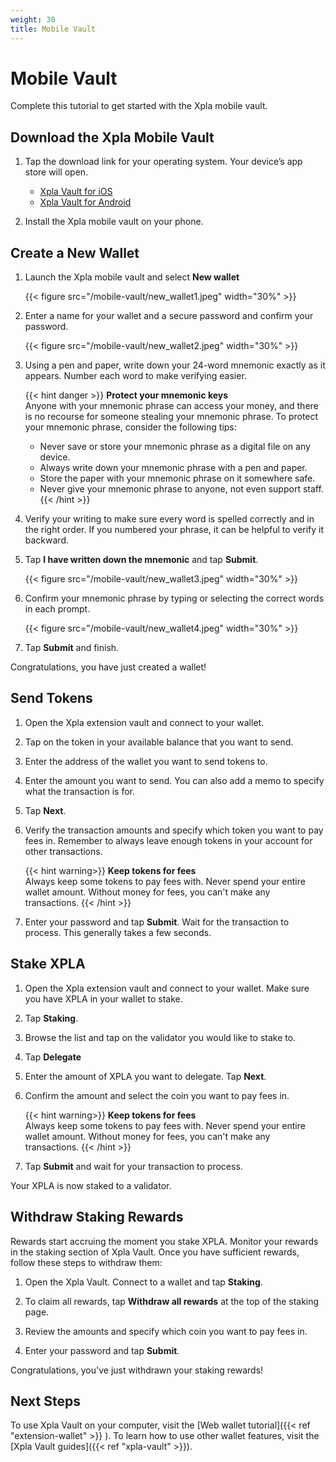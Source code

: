 ```yaml
---
weight: 30
title: Mobile Vault
---
```


# Mobile Vault

Complete this tutorial to get started with the Xpla mobile vault.

## Download the Xpla Mobile Vault

1. Tap the download link for your operating system. Your device’s app store will open.

   - [Xpla Vault for iOS](https://apps.apple.com/app/...)
   - [Xpla Vault for Android](https://play.google.com/store/apps/details?id=io.xpla.vault)

1. Install the Xpla mobile vault on your phone.

## Create a New Wallet

1. Launch the Xpla mobile vault and select **New wallet**

   {{< figure src="/mobile-vault/new_wallet1.jpeg" width="30%" >}}

1. Enter a name for your wallet and a secure password and confirm your password.

   {{< figure src="/mobile-vault/new_wallet2.jpeg" width="30%" >}}

1. Using a pen and paper, write down your 24-word mnemonic exactly as it appears. Number each word to make verifying easier.

   {{< hint danger >}}
   **Protect your mnemonic keys**  
   Anyone with your mnemonic phrase can access your money, and there is no recourse for someone stealing your mnemonic phrase. To protect your mnemonic phrase, consider the following tips:
   - Never save or store your mnemonic phrase as a digital file on any device.
   - Always write down your mnemonic phrase with a pen and paper.
   - Store the paper with your mnemonic phrase on it somewhere safe.
   - Never give your mnemonic phrase to anyone, not even support staff.
   {{< /hint >}}

1. Verify your writing to make sure every word is spelled correctly and in the right order. If you numbered your phrase, it can be helpful to verify it backward.

1. Tap **I have written down the mnemonic** and tap **Submit**.

   {{< figure src="/mobile-vault/new_wallet3.jpeg" width="30%" >}}

1. Confirm your mnemonic phrase by typing or selecting the correct words in each prompt.

   {{< figure src="/mobile-vault/new_wallet4.jpeg" width="30%" >}}

1. Tap **Submit** and finish.

Congratulations, you have just created a wallet!

## Send Tokens

1. Open the Xpla extension vault and connect to your wallet.

1. Tap on the token in your available balance that you want to send.  

1. Enter the address of the wallet you want to send tokens to.  

1. Enter the amount you want to send. You can also add a memo to specify what the transaction is for.  

1. Tap **Next**.

1. Verify the transaction amounts and specify which token you want to pay fees in. Remember to always leave enough tokens in your account for other transactions.

   {{< hint warning>}}
   **Keep tokens for fees**  
   Always keep some tokens to pay fees with. Never spend your entire wallet amount. Without money for fees, you can't make any transactions.
   {{< /hint >}}

1.  Enter your password and tap **Submit**. Wait for the transaction to process. This generally takes a few seconds.

## Stake XPLA

1. Open the Xpla extension vault and connect to your wallet. Make sure you have XPLA in your wallet to stake.

1. Tap **Staking**.

1. Browse the list and tap on the validator you would like to stake to.

1. Tap **Delegate**

1. Enter the amount of XPLA you want to delegate. Tap **Next**.

1. Confirm the amount and select the coin you want to pay fees in.

   {{< hint warning>}}
   **Keep tokens for fees**  
   Always keep some tokens to pay fees with. Never spend your entire wallet amount. Without money for fees, you can't make any transactions.
   {{< /hint >}}

1. Tap **Submit** and wait for your transaction to process.

Your XPLA is now staked to a validator.

## Withdraw Staking Rewards

Rewards start accruing the moment you stake XPLA. Monitor your rewards in the staking section of Xpla Vault. Once you have sufficient rewards, follow these steps to withdraw them:

1. Open the Xpla Vault. Connect to a wallet and tap **Staking**.

1. To claim all rewards, tap **Withdraw all rewards** at the top of the staking page.

1. Review the amounts and specify which coin you want to pay fees in.

1. Enter your password and tap **Submit**.

Congratulations, you've just withdrawn your staking rewards!

## Next Steps

To use Xpla Vault on your computer, visit the [Web wallet tutorial]({{< ref "extension-wallet" >}} ). To learn how to use other wallet features, visit the [Xpla Vault guides]({{< ref "xpla-vault" >}}).
